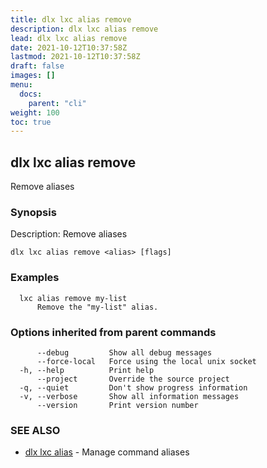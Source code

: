 ```yaml
---
title: dlx lxc alias remove
description: dlx lxc alias remove
lead: dlx lxc alias remove
date: 2021-10-12T10:37:58Z
lastmod: 2021-10-12T10:37:58Z
draft: false
images: []
menu:
  docs:
    parent: "cli"
weight: 100
toc: true
---
```

## dlx lxc alias remove

Remove aliases

### Synopsis

Description:
  Remove aliases



```
dlx lxc alias remove <alias> [flags]
```

### Examples

```
  lxc alias remove my-list
      Remove the "my-list" alias.
```

### Options inherited from parent commands

```
      --debug         Show all debug messages
      --force-local   Force using the local unix socket
  -h, --help          Print help
      --project       Override the source project
  -q, --quiet         Don't show progress information
  -v, --verbose       Show all information messages
      --version       Print version number
```

### SEE ALSO

* [dlx lxc alias](/docs/cmd/dlx_lxc_alias)	 - Manage command aliases

